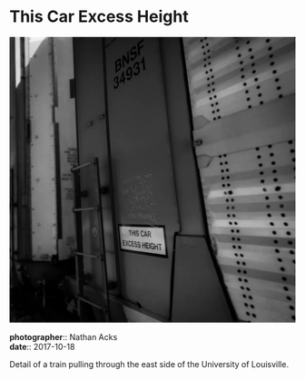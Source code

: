 # This Car Excess Height

![A sign declaring "this car excess height" next to a ladder on the side of a train car](assets/2017-10-18-this-car-excess-height.webp)

**photographer**:: Nathan Acks  
**date**:: 2017-10-18

Detail of a train pulling through the east side of the University of Louisville.
